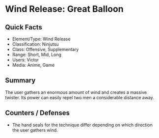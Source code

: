 # Wind Release: Great Balloon

## Quick Facts
- Element/Type: Wind Release
- Classification: Ninjutsu
- Class: Offensive, Supplementary
- Range: Short, Mid, Long
- Users: Victor
- Media: Anime, Game

## Summary
The user gathers an enormous amount of wind and creates a massive twister. Its power can easily repel two men a considerable distance away.

## Counters / Defenses
- The hand seals for the technique differ depending on which direction the user gathers wind.
